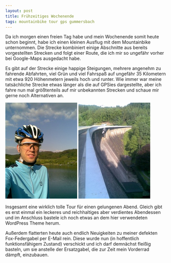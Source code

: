 ```yaml
---
layout: post
title: Frühzeitiges Wochenende
tags: mountainbike tour gps gummersbach
---
```


Da ich morgen einen freien Tag habe und mein Wochenende somit heute schon beginnt, habe ich einen kleinen Ausflug mit dem Mountainbike unternommen. Die Strecke kombiniert einige Abschnitte aus bereits vorgestellten Strecken und folgt einer Route, die ich mir so ungefähr vorher bei Google-Maps ausgedacht habe.

Es gibt auf der Strecke einige happige Steigungen, mehrere angenehm zu fahrende Abfahrten, viel Grün und viel Fahrspaß auf ungefähr 35 Kilometern mit etwa 920 Höhenmetern jeweils hoch und runter. Wie immer war meine tatsächliche Strecke etwas länger als die auf GPSies dargestellte, aber ich fahre nun mal größtenteils auf mir unbekannten Strecken und schaue mir gerne noch Alternativen an.

![Selbstportrait auf der Staumauer](/images/2008-06-05/stefan.jpg) ![Staumauer der Aggertalsperre](/images/2008-06-05/talsperre.jpg)

Insgesamt eine wirklich tolle Tour für einen gelungenen Abend. Gleich gibt es erst einmal ein leckeres und reichhaltiges aber verdientes Abendessen und im Anschluss bastele ich noch etwas an dem hier verwendeten WordPress Theme herum.

Außerdem flatterten heute auch endlich Neuigkeiten zu meiner defekten Fox-Federgabel per E-Mail rein. Diese wurde nun (in hoffentlich funktionsfähigem Zustand) verschickt und ich darf demnächst fleißig basteln, um sie anstelle der Ersatzgabel, die zur Zeit mein Vorderrad dämpft, einzubauen.
